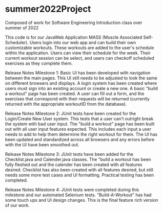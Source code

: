 # summer2022Project
Composed of work for Software Engineering Introduction class over summer of 2022

This code is for our JavaWeb Application MASS (Muscle Associated Self-Scheduler). Users login into our web app and can build their own customizable workouts. These workouts are added to the user's schedule within the application. Users can view their schedule for the week. Their current workout session can be select, and users can checkoff scheduled exercises as they complete them. 

Release Notes Milestone 1:
  Basic UI has been developed with navigation between the main pages. This UI still needs to be adjusted to look the same on different browsers and displays.
  A login system has been created where users must sign into an existing account or create a new one.
  A basic "build a workout" page has been created. A user can fill out a form, and the exercises that correspond with their requests will be returned (currently returned   with the appropriate workoutID from the database). 
  
  
Release Notes Milestone 2:
  JUnit tests have been created for the Login/Create New User system. This tests that a user can't outright break the system with bad user input. 
  The "build a workout" page has been built out with all user input features expected. This includes each input a user needs to add to help them determine the right workout for them.
  The UI has been updated and standardized across all browsers and any errors before with the UI have been smoothed out.

Release Notes Milestone 3:
JUnit tests have been added for the Checklist.java and Calender.java classes.
The "build a workout has been fully fleshed out and the calender has been created with all features desired.
Checklist has also been created with all features desired, but still needs some more test cases and UI formatting.
Practical testing has been completed. 

Release Notes Milestone 4: 
JUnit tests were completed during this milestone and our automated Selenium tests.
"Build-A-Workout" has had some touch ups and UI design changes.
This is the final feature rich version of our work.
